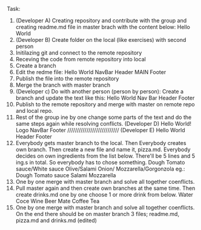 Task:

1. (Developer A) Creating repository and contribute with the group and creating readme.md file in master brach with the content below:
    Hello World
2. (Developer B) Create folder on the local (like exercises) with second person
3. Initilazing git and connect to the remote repository
4. Receving the code from remote repository into local
5. Create a branch
6. Edit the redme file:
    Hello World
    NavBar
    Header
    MAIN
    Footer
7. Publish the file into the remote repository
8. Merge the branch with master branch
9. (Developer c) Do with another person (person by person):
    Create a branch and update the text like this:
        Hello World
        Nav Bar
        Header
        Footer
10. Publish to the remote repository and merge with master on remote repo and local repo.
11. Rest of the group ine by one change some parts of the text and do the same steps again while resolving conflicts.
(Developer D)
        Hello World!
        Logo
        NavBar
        Footer
///////////////////////////
(Developer E)
        Hello World
        Header
        Footer
12. Everybody gets master branch to the local. Then Everybody creates own branch. Then create a new file and name it, pizza.md. Everybody decides on own ingredients from the list below. There'll be 5 lines and 5 ing.s in total. So everybody has to chose something.
    Dough
    Tomato sauce/White sauce
    Olive/Salami
    Onion/<nothing>
    Mozzarella/Gorgonzola
    eg.:
    Dough
    Tomato sauce
    Salami
    <nothing>
    Mozzarella
13. One by one merge with master branch and solve all together coenflicts.
14. Pull master again and then create own branches at the same time. Then create drinks.md one by one choose 1 or more drink from below.
    Water
    Coce
    Wine
    Beer
    Mate
    Coffee
    Tea
15. One by one merge with master branch and solve all together coenflicts.
On the end there should be on master branch 3 files; readme.md, pizza.md and drinks.md (edited) 
